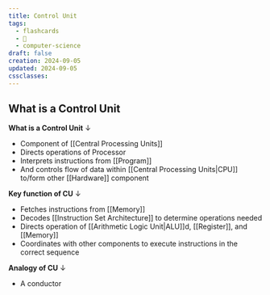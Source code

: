 ```yaml
---
title: Control Unit
tags:
  - flashcards
  - 🌱
  - computer-science
draft: false
creation: 2024-09-05
updated: 2024-09-05
cssclasses:
---
```

## What is a Control Unit

**What is a Control Unit**
↓
- Component of [[Central Processing Units]]
- Directs operations of Processor
- Interprets instructions from [[Program]]
- And controls flow of data within [[Central Processing Units|CPU]] to/form other [[Hardware]] component

**Key function of CU**
↓
- Fetches instructions from [[Memory]]
- Decodes [[Instruction Set Architecture]] to determine operations needed
- Directs operation of [[Arithmetic Logic Unit|ALU]]d, [[Register]], and [[Memory]]
- Coordinates with other components to execute instructions in the correct sequence

**Analogy of CU**
↓
- A conductor

